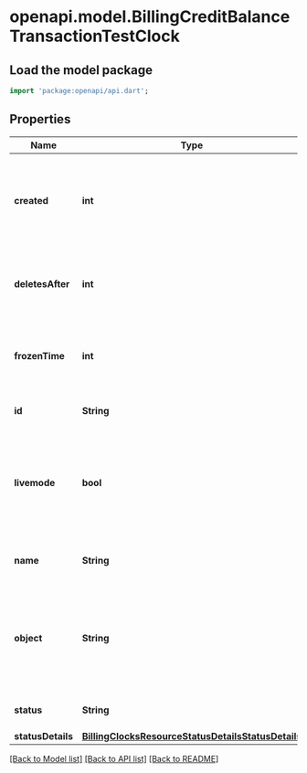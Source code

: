 # openapi.model.BillingCreditBalanceTransactionTestClock

## Load the model package
```dart
import 'package:openapi/api.dart';
```

## Properties
Name | Type | Description | Notes
------------ | ------------- | ------------- | -------------
**created** | **int** | Time at which the object was created. Measured in seconds since the Unix epoch. | 
**deletesAfter** | **int** | Time at which this clock is scheduled to auto delete. | 
**frozenTime** | **int** | Time at which all objects belonging to this clock are frozen. | 
**id** | **String** | Unique identifier for the object. | 
**livemode** | **bool** | Has the value `true` if the object exists in live mode or the value `false` if the object exists in test mode. | 
**name** | **String** | The custom name supplied at creation. | [optional] 
**object** | **String** | String representing the object's type. Objects of the same type share the same value. | 
**status** | **String** | The status of the Test Clock. | 
**statusDetails** | [**BillingClocksResourceStatusDetailsStatusDetails**](BillingClocksResourceStatusDetailsStatusDetails.md) |  | 

[[Back to Model list]](../README.md#documentation-for-models) [[Back to API list]](../README.md#documentation-for-api-endpoints) [[Back to README]](../README.md)


